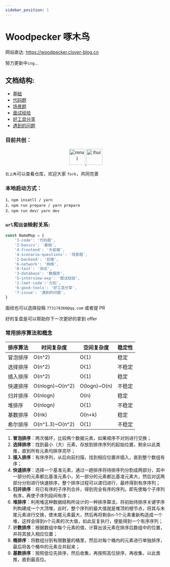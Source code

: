 ```yaml
---
sidebar_position: 1
---
```


# Woodpecker 啄木鸟

网站直达: https://woodpecker.clover-blog.cn

努力更新中`ing`...

## 文档结构:

- [基础](/docs/basics)
- [代码题](/docs/code)
- [场景题](/docs/scenario-questions)
- [面试经验](/docs/interview-exp)
- [好工具分享](/docs/good-tools)
- [遇到的问题](/docs/issue)


### **目前共创：**

<center class="img">
    <a href='https://github.com/mnxj' target="_blank">
        <img title="mnxj" alt="mnxj" src="https://avatars.githubusercontent.com/u/63659134?v=4" width="50px"/>
    </a>
    <a href='https://github.com/lhui' target="_blank">
        <img title="lhui" alt="lhui" src="https://avatars.githubusercontent.com/u/36818242?v=4" width="50px"/>
    </a>
</center>


`右上角`可以查看仓库，欢迎大家 `fork`，共同完善

### **本地启动方式：**

```shell
1、npm insatll / yarn
2、npm run prepare / yarn prepare
3、npm run dev/ yarn dev
```

### `url`和`目录`映射关系:

```javascript
const NameMap = {
    '3-code': '代码题',
    '2-basics': '基础',
    '4-frontend': '大前端',
    '4-scenario-questions': '场景题',
    '2-backend': '后端',
    '6-network': '网络',
    '8-test': '测试',
    '3-database': '数据库',
    '5-interview-exp': '面试经验',
    '2-leet-code':'力扣',
    '6-good-tools': '好工具分享',
    '7-issue': '遇到的问题',
}
```

面经也可以选择投稿 `773178360@qq.com` 或者提 PR

好的复盘是可以帮助你下一次更好的拿到 offer


### 常用排序算法和概念

| 排序算法 | 时间复杂度      | 空间复杂度   | 稳定性 |
| -------- | --------------- | ------------ | ------ |
| 冒泡排序 | O(n^2)          | O(1)         | 稳定   |
| 选择排序 | O(n^2)          | O(1)         | 不稳定 |
| 插入排序 | O(n^2)          | O(1)         | 稳定   |
| 快速排序 | O(nlogn)~O(n^2) | O(logn)~O(n) | 不稳定 |
| 归并排序 | O(nlogn)        | O(n)         | 稳定   |
| 堆排序   | O(nlogn)        | O(1)         | 不稳定 |
| 基数排序 | O(nk)           | O(n+k)       | 稳定   |
| 希尔排序 | O(n^1.3)~O(n^2) | O(1)         | 不稳定 |

1. **冒泡排序**：两次循环，比较两个数据元素，如果顺序不对则进行交换； 
2. **选择排序**：找到最小（大）元素，存放到排序序列的起始位置，剩余以此类推，直到所有元素均排序完毕； 
3. **插入排序**：有序序列，从后向前扫描，找到相应位置并插入，直到整个数组有序； 
4. **快速排序**：选择一个基准元素，通过一趟排序将待排序列分割成两部分，其中一部分的元素都比基准元素小，另一部分的元素都比基准元素大，然后对这两部分分别进行快速排序，整个排序过程可以递归进行，最终得到有序序列；
5. **归并排序**：将已有序的子序列合并，得到完全有序的序列。即先使每个子序列有序，再使子序列段间有序； 
6. **堆排序**：利用堆这种数据结构所设计的一种排序算法，将初始待排序关键字序列构建成一个大顶堆，此时，整个序列的最大值就是堆顶的根节点，将其与末尾元素进行交换，使末尾元素最大，然后再将剩余n-1个元素重新构造成一个堆，这样会得到n个元素的次大值，如此反复执行，便能得到一个有序序列； 
7. **计数排序**：根据数组中每个元素的值，计算出该元素在排序后数组中的位置，并将其放入相应位置；
8. **桶排序**：将数组分到有限数量的桶里，然后对每个桶内的元素进行单独排序，最后将各个桶中的元素合并起来； 
9. **基数排序**：按照低位先排序，然后收集，再按照高位排序，再收集，以此类推，直到最高位。

